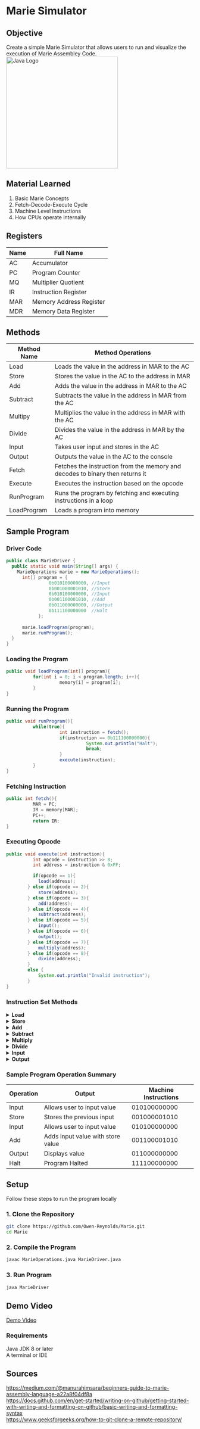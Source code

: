 # Marie Simulator #

## Objective ##
Create a simple Marie Simulator that allows users to run and visualize the execution of Marie Assembley Code.
<img src="https://cdn.jsdelivr.net/gh/devicons/devicon@latest/icons/java/java-original-wordmark.svg" alt="Java Logo" width="300"/>

## Material Learned ##
1. Basic Marie Concepts  
2. Fetch-Decode-Execute Cycle
3. Machine Level Instructions
4. How CPUs operate internally

## Registers ##
|Name |Full Name                |
|-----|-------------------------|
|AC   |Accumulator              |
|PC   |Program Counter          |
|MQ   |Multiplier Quotient      |
|IR   |Instruction Register     |
|MAR  |Memory Address Register  |
|MDR  |Memory Data Register     |

## Methods ##
| Method Name | Method Operations                                                              |
|-------------|--------------------------------------------------------------------------------|
|Load         |Loads the value in the address in MAR to the AC                                 | 
|Store        |Stores the value in the AC to the address in MAR                                |
|Add          |Adds the value in the address in MAR to the AC                                  |
|Subtract     |Subtracts the value in the address in MAR from the AC                           |
|Multipy      |Multiplies the value in the address in MAR with the AC                          |
|Divide       |Divides the value in the address in MAR by the AC                               |
|Input        |Takes user input and stores in the AC                                           |
|Output       |Outputs the value in the AC to the console                                      |
|Fetch        |Fetches the instruction from the memory and decodes to binary then returns it   |
|Execute      |Executes the instruction based on the opcode                                    |
|RunProgram   |Runs the program by fetching and executing instructions in a loop               |
|LoadProgram  |Loads a program into memory                                                     |

## Sample Program ##
### Driver Code ###
```Java
public class MarieDriver {
  public static void main(String[] args) {
    MarieOperations marie = new MarieOperations();
      int[] program = {
                0b010100000000, //Input
                0b001000001010, //Store
                0b010100000000, //Input
                0b001100001010, //Add
                0b011000000000, //Output
                0b111100000000  //Halt
            };
    
      marie.loadProgram(program);
      marie.runProgram();
  }
}
```
### Loading the Program ###
```Java
public void loadProgram(int[] program){
          for(int i = 0; i < program.length; i++){
                    memory[i] = program[i];
          }
}
```
### Running the Program ###
```Java
public void runProgram(){
          while(true){
                    int instruction = fetch();
                    if(instruction == 0b111100000000){
                              System.out.println("Halt");
                              break;
                    }
                    execute(instruction);
          }
}
```
### Fetching Instruction ###
```Java
public int fetch(){
          MAR = PC;
          IR = memory[MAR];
          PC++;
          return IR;
}
```
### Executing Opcode ###
```Java
public void execute(int instruction){
          int opcode = instruction >> 8;
          int address = instruction & 0xFF;

          if(opcode == 1){
            load(address);
        } else if(opcode == 2){
            store(address);
        } else if(opcode == 3){
            add(address);
        } else if(opcode == 4){
            subtract(address);
        } else if(opcode == 5){
            input();
        } else if(opcode == 6){
            output();
        } else if(opcode == 7){
            multiply(address);
        } else if(opcode == 8){
            divide(address);
        }
        else {
            System.out.println("Invalid instruction");
        }
}
```
### Instruction Set Methods ###

<details>
  <summary><strong>Load</strong></summary>

  <pre><code class="language-java">
  public void load(int address){
      MAR = address;
      MDR = memory[MAR];
      AC = MDR;
      System.out.println("Load:" + AC);
  }
  </code></pre>
</details>

<details>
  <summary><strong>Store</strong></summary>

  <pre><code class="language-java">
  public void store(int address){
      MAR = address;
      memory[MAR] = AC;
      System.out.println("Store :" + AC );
  }
  </code></pre>
</details>

<details>
  <summary><strong>Add</strong></summary>

  <pre><code class="language-java">
  public void add(int address){
      MAR = address;
      MDR = memory[MAR];
      AC += MDR;
      System.out.println("Add : " + AC);
  }
  </code></pre>
</details>

<details>
  <summary><strong>Subtract</strong></summary>

  <pre><code class="language-java">
  public void subtract(int address){
      MAR = address;
      MDR = memory[MAR];
      AC -= MDR;
      System.out.println("Subtract : " + AC);
  }
  </code></pre>
</details>

<details>
  <summary><strong>Multiply</strong></summary>

  <pre><code class="language-java">
  public void multiply(int address){
        MAR = address;
        MDR = memory[MAR];
        AC *= MDR;
        System.out.println("Multiply : " + AC);
  }
  </code></pre>
</details>

<details>
  <summary><strong>Divide</strong></summary>

  <pre><code class="language-java">
  public void divide(int address){
        MAR = address;
        MDR = memory[MAR];
        if(MDR != 0){
            AC /= MDR;
            System.out.println("Divide : " + AC);
        } else {
            System.out.println("Error: Division by zero");
        }
    }
  </code></pre>
</details>

<details>
  <summary><strong>Input</strong></summary>

  <pre><code class="language-java">
  public void input(){
      Scanner sc = new Scanner(System.in);
      System.out.println("Enter a value to input into AC: ");
      int value = sc.nextInt();
      AC = value;
      System.out.println("Input : " + AC);
  }
  </code></pre>
</details>

<details>
  <summary><strong>Output</strong></summary>

  <pre><code class="language-java">
  public void output(){
      System.out.println("Output : " + AC);
  }
  </code></pre>
</details>

### Sample Program Operation Summary ###
|Operation    |Output                                   |Machine Instructions
|-------------|-----------------------------------------|--------------------|
|Input        |Allows user to input value               |010100000000        |
|Store        |Stores the previous input                |001000001010        |
|Input        |Allows user to input value               |010100000000        |
|Add          |Adds input value with store value        |001100001010        |
|Output       |Displays value                           |011000000000        |
|Halt         |Program Halted                           |111100000000        |

## Setup ##
Follow these steps to run the program locally
### 1. Clone the Repository ###
```bash
git clone https://github.com/Owen-Reynolds/Marie.git
cd Marie
```
### 2. Compile the Program ###
```bash 
javac MarieOperations.java MarieDriver.java
```
### 3. Run Program ###
```bash
java MarieDriver
```

## Demo Video ##
[Demo Video](https://youtu.be/O1E0GAuHDG8)

### Requirements ###
Java JDK 8 or later  
A terminal or IDE  

## Sources ##
https://medium.com/@manurahimsara/beginners-guide-to-marie-assembly-language-a22a8f04df8a  
https://docs.github.com/en/get-started/writing-on-github/getting-started-with-writing-and-formatting-on-github/basic-writing-and-formatting-syntax  
https://www.geeksforgeeks.org/how-to-git-clone-a-remote-repository/  

